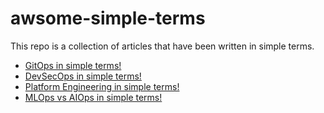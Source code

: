 # awsome-simple-terms
This repo is a collection of articles that have been written in simple terms.
- [GitOps in simple terms!](https://www.linkedin.com/pulse/gitops-simple-terms-sarah-majed--zavzf?trk=portfolio_article-card_title)
- [DevSecOps in simple terms!](https://www.linkedin.com/pulse/devsecops-simple-terms-sarah-majed--8ldrf?trk=article-ssr-frontend-pulse_more-articles_related-content-card)
- [Platform Engineering in simple terms!](https://www.linkedin.com/pulse/platform-engineering-simple-terms-sarah-majed-1pnyf?trk=article-ssr-frontend-pulse_more-articles_related-content-card)
- [MLOps vs AIOps in simple terms!](https://www.linkedin.com/pulse/mlops-vs-aiops-simple-terms-sarah-majed-wqqif?trk=article-ssr-frontend-pulse_more-articles_related-content-card)
